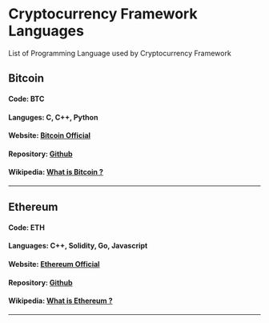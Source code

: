 # Cryptocurrency Framework Languages
List of Programming Language used by Cryptocurrency Framework

## Bitcoin
#### Code: BTC
#### Languges: C, C++, Python
#### Website: [Bitcoin Official](https://bitcoin.org/)
#### Repository: [Github](https://github.com/bitcoin)
#### Wikipedia: [What is Bitcoin ?](https://en.wikipedia.org/wiki/Bitcoin)
---
## Ethereum
#### Code: ETH
#### Languages: C++, Solidity, Go, Javascript
#### Website: [Ethereum Official](https://ethereum.org/en/)
#### Repository: [Github](https://github.com/ethereum)
#### Wikipedia:  [What is Ethereum ?](https://github.com/ethereum)
---